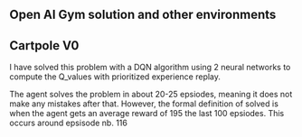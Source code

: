 ## Open AI Gym solution and other environments


## Cartpole V0
I have solved this problem with a DQN algorithm using 2 neural networks to compute the Q_values with prioritized
experience replay.

The agent solves the problem in about 20-25 epsiodes, meaning it does not make any mistakes after that.
However, the formal definition of solved is when the agent gets an average reward of 195 the last 100 epsiodes.
This occurs around epsisode nb. 116
